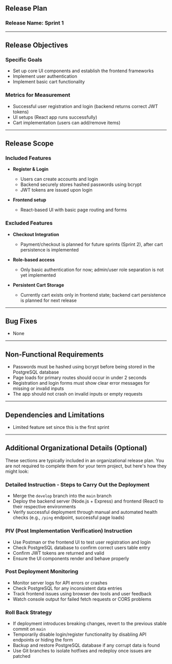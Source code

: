 ## Release Plan

### Release Name: Sprint 1

---

## Release Objectives

### Specific Goals
- Set up core UI components and establish the frontend frameworks  
- Implement user authentication  
- Implement basic cart functionality  

### Metrics for Measurement
- Successful user registration and login (backend returns correct JWT tokens)  
- UI setups (React app runs successfully)  
- Cart implementation (users can add/remove items)  

---

## Release Scope

### Included Features
- **Register & Login**  
  - Users can create accounts and login  
  - Backend securely stores hashed passwords using bcrypt  
  - JWT tokens are issued upon login  

- **Frontend setup**  
  - React-based UI with basic page routing and forms  

### Excluded Features
- **Checkout Integration**  
  - Payment/checkout is planned for future sprints (Sprint 2), after cart persistence is implemented  

- **Role-based access**  
  - Only basic authentication for now; admin/user role separation is not yet implemented  

- **Persistent Cart Storage**  
  - Currently cart exists only in frontend state; backend cart persistence is planned for next release  

---

## Bug Fixes
- None

---

## Non-Functional Requirements
- Passwords must be hashed using bcrypt before being stored in the PostgreSQL database  
- Page loads for primary routes should occur in under 2 seconds  
- Registration and login forms must show clear error messages for missing or invalid inputs  
- The app should not crash on invalid inputs or empty requests  

---

## Dependencies and Limitations
- Limited feature set since this is the first sprint  

---

## Additional Organizational Details (Optional)

These sections are typically included in an organizational release plan. You are not required to complete them for your term project, but here's how they might look:

### Detailed Instruction - Steps to Carry Out the Deployment
- Merge the `develop` branch into the `main` branch  
- Deploy the backend server (Node.js + Express) and frontend (React) to their respective environments  
- Verify successful deployment through manual and automated health checks (e.g., `/ping` endpoint, successful page loads)  

### PIV (Post Implementation Verification) Instruction
- Use Postman or the frontend UI to test user registration and login  
- Check PostgreSQL database to confirm correct users table entry  
- Confirm JWT tokens are returned and valid  
- Ensure the UI components render and behave properly  

### Post Deployment Monitoring
- Monitor server logs for API errors or crashes  
- Check PostgreSQL for any inconsistent data entries  
- Track frontend issues using browser dev tools and user feedback  
- Watch console output for failed fetch requests or CORS problems  

### Roll Back Strategy
- If deployment introduces breaking changes, revert to the previous stable commit on `main`  
- Temporarily disable login/register functionality by disabling API endpoints or hiding the form  
- Backup and restore PostgreSQL database if any corrupt data is found  
- Use Git branches to isolate hotfixes and redeploy once issues are patched  
